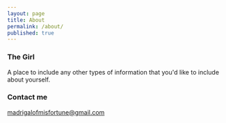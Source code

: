 ```yaml
---
layout: page
title: About
permalink: /about/
published: true
---
```


### The Girl

A place to include any other types of information that you'd like to include about yourself.

### Contact me

[madrigalofmisfortune@gmail.com](mailto:madrigalofmisfortune@gmail.com)
